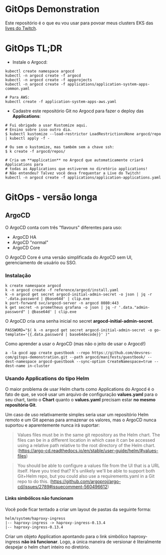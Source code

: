 # GitOps Demonstration

Este repositório é o que eu vou usar para povoar meus clusters EKS das [lives do Twitch](https://www.twitch.tv/marcelo_devsres).

# GitOps TL;DR

* Instale o Argocd:
```
kubectl create namespace argocd 
kubectl -n argocd create -f argocd
kubectl -n argocd create -f appprojects
kubectl -n argocd create -f applications/application-system-apps-common.yaml

# Para AWS:
kubectl create -f application-system-apps-aws.yaml
``` 

* Cadastre este repositório Git no Argocd para fazer o deploy das **Applications**:
```
# Fui obrigado a usar Kustomize aqui.
# Ensino sobre isso outro dia.
$ kubectl kustomize --load-restrictor LoadRestrictionsNone argocd/repo | kubectl apply -f - 

# Ou sem o kustomize, mas também sem a chave ssh:
$ k create -f argocd/repos/
```

```
# Cria um **application** no Argocd que automaticamente criará Applications para
# todas as Applications que estiverem no diretório applications!
# Não entendeu? Talvez você deva frequentar a Live do Twitch!
kubectl -n argocd create -f applications/application-applications.yaml
```

# GitOps - versão longa

## ArgoCD

O ArgoCD conta com três "flavours" diferentes para uso:

* ArgoCD HA
* ArgoCD "normal"
* ArgoCD Core

O ArgoCD Core é uma versão simplificada do ArgoCD sem UI,  gerenciamento de usuário ou SSO.

### Instalação

```
k create namespace argocd
k -n argocd create -f reference/argocd/install.yaml
k -n argocd get secret argocd-initial-admin-secret -o json | jq -r '.data.password | @base64d' | clip.exe
k port-forward svc/argocd-server -n argocd 8080:443
k get secret -n prometheus grafana -o json | jq -r '.data."admin-password" | @base64d' | clip.exe
```

O ArgoCD cria uma senha inicial no secret **argocd-initial-admin-secret**.

```
PASSWORD="$( k -n argocd get secret argocd-initial-admin-secret -o go-template='{{.data.password | base64decode}}' )"
```

Como aprender a usar o ArgoCD (mas não o jeito de usar o Argocd!)

```
a -la gocd app create guestbook --repo https://github.com/devsres-com/gitops-demonstration.git --path argocd/manifests/guestbook/ --dest-namespace argocd-guestbook --sync-option CreateNamespace=true --dest-name in-cluster
```


### Usando Applications do tipo Helm

O maior problema de usar Helm charts como Applications do Argocd é o fato de que, se você usar um arquivo de configuração **values.yaml** para o seu chart, tanto o **Chart** quanto o **values.yaml** precisam estar **no mesmo repositório Git**.

Um caso de uso relativamente simples seria usar um repositório Helm remoto e um Git apenas para armazenar os valores, mas o ArgoCD nunca suportou e aparentemente nunca irá suportar:

> Values files must be in the same git repository as the Helm chart. The files can be in a different location in which case it can be accessed using a relative path relative to the root directory of the Helm chart.
> (https://argo-cd.readthedocs.io/en/stable/user-guide/helm/#values-files)

> You should be able to configure a values file from the UI that is a URL itself. Have you tried that?
> It's unlikely we'll be able to support both Git+Helm repo, but you could also use a requirements.yaml in a Git repo to do this.
> (https://github.com/argoproj/argo-cd/issues/2789#issuecomment-560496612)


#### Links simbólicos não funcionam

Você pode ficar tentado a criar um layout de pastas da seguinte forma:

```
helm/system/haproxy-ingress
|-- haproxy-ingress -> haproxy-ingress-0.13.4
|-- haproxy-ingress-0.13.4
```

Criar um objeto Application apontando para o link simbólico haproxy-ingress **não irá funcionar**. Logo, a única maneira de versionar é literalmente despejar o helm chart inteiro no diretório.


